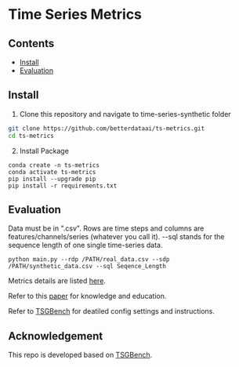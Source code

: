 # Time Series Metrics


## Contents
- [Install](#install)
- [Evaluation](#evaluation)

## Install

1. Clone this repository and navigate to time-series-synthetic folder
```bash
git clone https://github.com/betterdataai/ts-metrics.git
cd ts-metrics
```

2. Install Package
```Shell
conda create -n ts-metrics
conda activate ts-metrics
pip install --upgrade pip
pip install -r requirements.txt
```


## Evaluation
Data must be in ".csv". Rows are time steps and columns are features/channels/series (whatever you call it). --sql stands for the sequence length of one single time-series data.
```
python main.py --rdp /PATH/real_data.csv --sdp /PATH/synthetic_data.csv --sql Seqence_Length
```

Metrics details are listed [here](https://www.notion.so/betterdataai/TS-V1-10de183a10414c668cd46db59ce95495?pvs=4#bcc5d6544efe46f18d3d12722994669f).

Refer to this [paper](https://arxiv.org/pdf/2309.03755) for knowledge and education.

Refer to [TSGBench](https://github.com/YihaoAng/TSGBench.git) for deatiled config settings and instructions.

## Acknowledgement
This repo is developed based on [TSGBench](https://github.com/YihaoAng/TSGBench.git).
